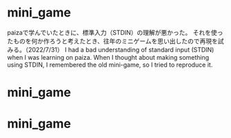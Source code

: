 # mini_game
paizaで学んでいたときに、標準入力（STDIN）の理解が悪かった。
それを使ったものを何か作ろうと考えたとき、往年のミニゲームを思い出したので再現を試みる。（2022/7/31）
I had a bad understanding of standard input (STDIN) when I was learning on paiza.
When I thought about making something using STDIN, I remembered the old mini-game, so I tried to reproduce it.
# mini_game
# mini_game
